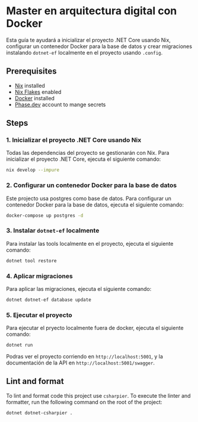 # Master en arquitectura digital con Docker

Esta guía te ayudará a inicializar el proyecto .NET Core usando Nix, configurar un contenedor Docker para la base de datos y crear
migraciones instalando `dotnet-ef` localmente en el proyecto usando `.config`.

## Prerequisites

- [Nix](https://nixos.org/download.html) installed
- [Nix Flakes](https://nixos.wiki/wiki/Flakes) enabled
- [Docker](https://www.docker.com/get-started) installed
- [Phase.dev](https://phase.dev) account to mange secrets

## Steps 

### 1. Inicializar el proyecto .NET Core usando Nix

Todas las dependencias del proyecto se gestionarán con Nix. Para inicializar el proyecto .NET Core, ejecuta el siguiente comando:

```sh
nix develop --impure
```

### 2. Configurar un contenedor Docker para la base de datos

Este projecto usa postgres como base de datos. Para configurar un contenedor Docker para la base de datos, ejecuta el siguiente comando:

```sh
docker-compose up postgres -d
```

### 3. Instalar `dotnet-ef` localmente

Para instalar las tools localmente en el proyecto, ejecuta el siguiente comando:

```sh
dotnet tool restore
```

### 4. Aplicar migraciones

Para aplicar las migraciones, ejecuta el siguiente comando:

```sh
dotnet dotnet-ef database update
```

### 5. Ejecutar el proyecto

Para ejecutar el pryecto localmente fuera de docker, ejecuta el siguiente comando:

```sh
dotnet run
```

Podras ver el proyecto corriendo en `http://localhost:5001`, y la documentación de la API en `http://localhost:5001/swagger`.

## Lint and format

To lint and format code this project use `csharpier`. To execute the linter and formatter, run the following command on 
the root of the project:

```sh
dotnet dotnet-csharpier .
```


